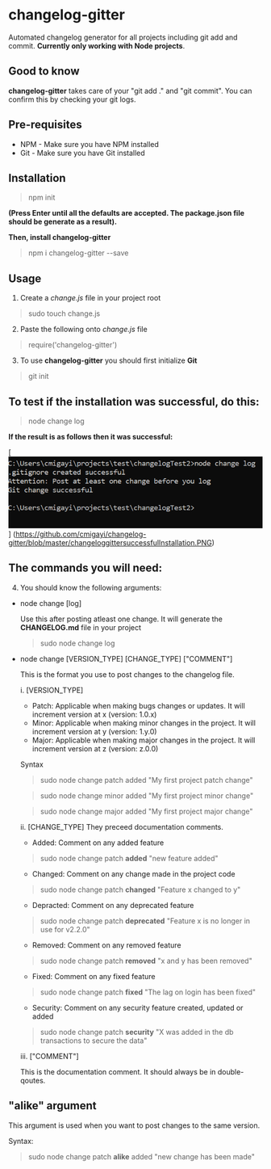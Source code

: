 # changelog-gitter
Automated changelog generator for all projects including git add and commit. __Currently only working with Node projects__.

## Good to know
  __changelog-gitter__ takes care of your "git add ." and "git commit". You can confirm this by checking your git logs. 

## Pre-requisites
* NPM - Make sure you have NPM installed
* Git - Make sure you have Git installed 

## Installation
> npm init
 
__(Press Enter until all the defaults are accepted. The package.json file should be generate as a result).__

__Then, install changelog-gitter__
> npm i changelog-gitter --save

## Usage
1. Create a *change.js* file in your project root 

> sudo touch change.js

2. Paste the following onto *change.js* file

> require('changelog-gitter')

3. To use __changelog-gitter__ you should first initialize __Git__

> git init

## To test if the installation was successful, do this:
> node change log
 
__If the result is as follows then it was successful:__

[![changelog-gitter successful installation image](changeloggittersuccessfulInstallation.PNG)] (https://github.com/cmigayi/changelog-gitter/blob/master/changeloggittersuccessfulInstallation.PNG)

## The commands you will need:
4. You should know the following arguments: 

  * node change [log]
  
    Use this after posting atleast one change. It will generate the __CHANGELOG.md__ file in your project 
    
    > sudo node change log
  
  * node change [VERSION_TYPE] [CHANGE_TYPE] ["COMMENT"]
  
    This is the format you use to post changes to the changelog file.
  
    i. [VERSION_TYPE]
    
      * Patch: Applicable when making bugs changes or updates. It will increment version at x (version: 1.0.x) 
      * Minor: Applicable when making minor changes in the project. It will increment version at y (version: 1.y.0)
      * Major: Applicable when making major changes in the project. It will increment version at z (version: z.0.0)
      
      Syntax
      > sudo node change patch added "My first project patch change"
      
      > sudo node change minor added "My first project minor change"
      
      > sudo node change major added "My first project major change"
      
    
    ii. [CHANGE_TYPE]
      They preceed documentation comments. 
           
      * Added: Comment on any added feature
      
      > sudo node change patch __added__ "new feature added" 
      
      * Changed: Comment on any change made in the project code
      
      > sudo node change patch __changed__ "Feature x changed to y"
      
      * Depracted: Comment on any deprecated feature
      
      > sudo node change patch __deprecated__ "Feature x is no longer in use for v2.2.0"
      
      * Removed: Comment on any removed feature
      
      > sudo node change patch __removed__ "x and y has been removed"
      
      * Fixed: Comment on any fixed feature
      
      > sudo node change patch __fixed__ "The lag on login has been fixed"
      
      * Security: Comment on any security feature created, updated or added
      
      > sudo node change patch __security__ "X was added in the db transactions to secure the data"
    
    iii. ["COMMENT"]
    
      This is the documentation comment. It should always be in double-qoutes. 
      
   ## "alike" argument
  
   This argument is used when you want to post changes to the same version.
    
   Syntax:
    
   > sudo node change patch __alike__ added "new change has been made" 
      
   
